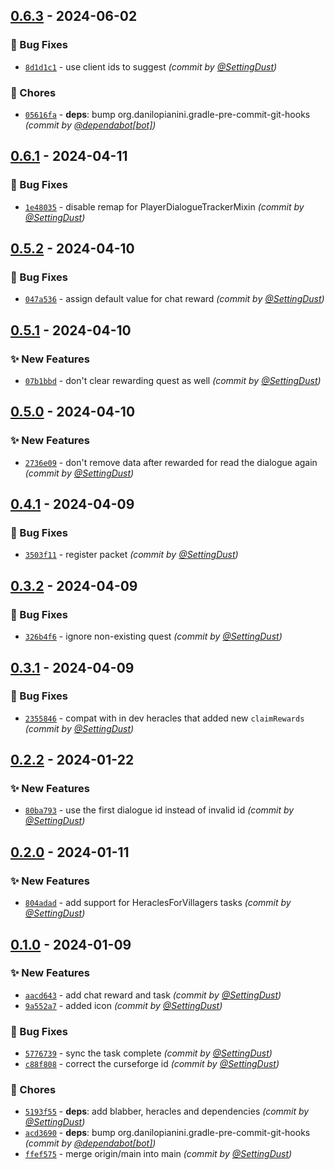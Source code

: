 
## [0.6.3] - 2024-06-02
### :bug: Bug Fixes
- [`8d1d1c1`](https://github.com/SettingDust/HeraclesForBlabber/commit/8d1d1c1f2aba49c1b6005feb3f86fd4699c61bb6) - use client ids to suggest *(commit by [@SettingDust](https://github.com/SettingDust))*

### :wrench: Chores
- [`05616fa`](https://github.com/SettingDust/HeraclesForBlabber/commit/05616fa7eeedb5a39ef9f618a19e2b846668f768) - **deps**: bump org.danilopianini.gradle-pre-commit-git-hooks *(commit by [@dependabot[bot]](https://github.com/apps/dependabot))*


## [0.6.1] - 2024-04-11
### :bug: Bug Fixes
- [`1e48035`](https://github.com/SettingDust/HeraclesForBlabber/commit/1e4803527bdfbf9e76d32751a7c54cd7516ae4f6) - disable remap for PlayerDialogueTrackerMixin *(commit by [@SettingDust](https://github.com/SettingDust))*


## [0.5.2] - 2024-04-10
### :bug: Bug Fixes
- [`047a536`](https://github.com/SettingDust/HeraclesForBlabber/commit/047a5362c31bfdf6182a46077155c8777cd8424f) - assign default value for chat reward *(commit by [@SettingDust](https://github.com/SettingDust))*


## [0.5.1] - 2024-04-10
### :sparkles: New Features
- [`07b1bbd`](https://github.com/SettingDust/HeraclesForBlabber/commit/07b1bbd72438961cf81e0fae959a00c3ffb95aac) - don't clear rewarding quest as well *(commit by [@SettingDust](https://github.com/SettingDust))*


## [0.5.0] - 2024-04-10
### :sparkles: New Features
- [`2736e09`](https://github.com/SettingDust/HeraclesForBlabber/commit/2736e0901981d040e1359c0775d0b39810bd8114) - don't remove data after rewarded for read the dialogue again *(commit by [@SettingDust](https://github.com/SettingDust))*


## [0.4.1] - 2024-04-09
### :bug: Bug Fixes
- [`3503f11`](https://github.com/SettingDust/HeraclesForBlabber/commit/3503f116c667308c8e12a9a7cb1ffaa9586172a4) - register packet *(commit by [@SettingDust](https://github.com/SettingDust))*


## [0.3.2] - 2024-04-09
### :bug: Bug Fixes
- [`326b4f6`](https://github.com/SettingDust/HeraclesForBlabber/commit/326b4f6d2491e0828bf8fb2a020c87527147c4a8) - ignore non-existing quest *(commit by [@SettingDust](https://github.com/SettingDust))*


## [0.3.1] - 2024-04-09
### :bug: Bug Fixes
- [`2355846`](https://github.com/SettingDust/HeraclesForBlabber/commit/23558465b71f7f15a45f9117347b07bbcbd19335) - compat with in dev heracles that added new `claimRewards` *(commit by [@SettingDust](https://github.com/SettingDust))*


## [0.2.2] - 2024-01-22
### :sparkles: New Features
- [`80ba793`](https://github.com/SettingDust/HeraclesForBlabber/commit/80ba793f4cf393791df440633fd1d665f572c151) - use the first dialogue id instead of invalid id *(commit by [@SettingDust](https://github.com/SettingDust))*


## [0.2.0] - 2024-01-11
### :sparkles: New Features
- [`804adad`](https://github.com/SettingDust/HeraclesForBlabber/commit/804adad01a0618e62c4f0a4c0dea304bcfc4324e) - add support for HeraclesForVillagers tasks *(commit by [@SettingDust](https://github.com/SettingDust))*


## [0.1.0] - 2024-01-09
### :sparkles: New Features
- [`aacd643`](https://github.com/SettingDust/HeraclesForBlabber/commit/aacd6435ba50daff6b13d32ca21b5aea7e3f8f36) - add chat reward and task *(commit by [@SettingDust](https://github.com/SettingDust))*
- [`9a552a7`](https://github.com/SettingDust/HeraclesForBlabber/commit/9a552a7dc729237a11c772bd3210bced695f1139) - added icon *(commit by [@SettingDust](https://github.com/SettingDust))*

### :bug: Bug Fixes
- [`5776739`](https://github.com/SettingDust/HeraclesForBlabber/commit/577673950411c536a457f086374b21b3ed3c23b8) - sync the task complete *(commit by [@SettingDust](https://github.com/SettingDust))*
- [`c88f808`](https://github.com/SettingDust/HeraclesForBlabber/commit/c88f8080f85d602847178fce552e4d125b9cf7bd) - correct the curseforge id *(commit by [@SettingDust](https://github.com/SettingDust))*

### :wrench: Chores
- [`5193f55`](https://github.com/SettingDust/HeraclesForBlabber/commit/5193f55d47f11484d531b16cb5287f0a74b7aaa4) - **deps**: add blabber, heracles and dependencies *(commit by [@SettingDust](https://github.com/SettingDust))*
- [`acd3690`](https://github.com/SettingDust/HeraclesForBlabber/commit/acd3690e6c28c582aed70107c8afaa9a597e2a74) - **deps**: bump org.danilopianini.gradle-pre-commit-git-hooks *(commit by [@dependabot[bot]](https://github.com/apps/dependabot))*
- [`ffef575`](https://github.com/SettingDust/HeraclesForBlabber/commit/ffef57503b7b11fbc3283521452e2f5a7cb28d8d) - merge origin/main into main *(commit by [@SettingDust](https://github.com/SettingDust))*


[0.1.0]: https://github.com/SettingDust/HeraclesForBlabber/compare/0.0.0...0.1.0
[0.2.0]: https://github.com/SettingDust/HeraclesForBlabber/compare/0.1.0...0.2.0
[0.2.2]: https://github.com/SettingDust/HeraclesForBlabber/compare/0.2.1...0.2.2
[0.3.1]: https://github.com/SettingDust/HeraclesForBlabber/compare/0.3.0...0.3.1
[0.3.2]: https://github.com/SettingDust/HeraclesForBlabber/compare/0.3.1...0.3.2
[0.4.1]: https://github.com/SettingDust/HeraclesForBlabber/compare/0.4.0...0.4.1
[0.5.0]: https://github.com/SettingDust/HeraclesForBlabber/compare/0.4.1...0.5.0
[0.5.1]: https://github.com/SettingDust/HeraclesForBlabber/compare/0.5.0...0.5.1
[0.5.2]: https://github.com/SettingDust/HeraclesForBlabber/compare/0.5.1...0.5.2
[0.6.1]: https://github.com/SettingDust/HeraclesForBlabber/compare/0.6.0...0.6.1
[0.6.3]: https://github.com/SettingDust/HeraclesForBlabber/compare/0.6.2...0.6.3
